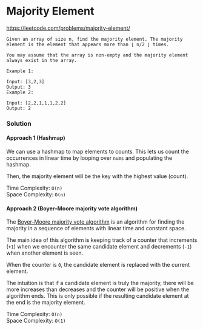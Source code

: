 # Majority Element

https://leetcode.com/problems/majority-element/

```
Given an array of size n, find the majority element. The majority element is the element that appears more than ⌊ n/2 ⌋ times.

You may assume that the array is non-empty and the majority element always exist in the array.

Example 1:

Input: [3,2,3]
Output: 3
Example 2:

Input: [2,2,1,1,1,2,2]
Output: 2
```

### Solution

#### Approach 1 (Hashmap)

We can use a hashmap to map elements to counts. This lets us count the occurrences in linear time by looping over `nums` and populating the hashmap.

Then, the majority element will be the key with the highest value (count).

Time Complexity: `O(n)`\
Space Complexity: `O(n)`

#### Approach 2 (Boyer–Moore majority vote algorithm)

The [Boyer-Moore majority vote algorithm](https://en.wikipedia.org/wiki/Boyer%E2%80%93Moore_majority_vote_algorithm) is an algorithm for finding the majority in a sequence of elements with linear time and constant space.

The main idea of this algorithm is keeping track of a counter that increments (`+1`) when we encounter the same candidate element and decrements (`-1`) when another element is seen.

When the counter is `0`, the candidate element is replaced with the current element.

The intuition is that if a candidate element is truly the majority, there will be more increases than decreases and the counter will be positive when the algorithm ends. This is only possible if the resulting candidate element at the end is the majority element.

Time Complexity: `O(n)`\
Space Complexity: `O(1)`

